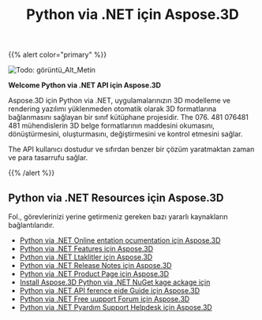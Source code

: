 ﻿---
title: Python via .NET için Aspose.3D
type: docs
description: Aspose.3D için Python via .NET, uygulamalarınızın 3D modelleme ve rendering yazılımı yüklenmeden otomatik olarak 3D formatlarına bağlanmasını sağlayan bir sınıf kütüphane projesidir. The 076. 481 076481 481 mühendislerin 3D belge formatlarının maddesini okumasını, dönüştürmesini, oluşturmasını, değiştirmesini ve kontrol etmesini sağlar.
weight: 30
url: /tr/python-net/
is_root: true
---
{{% alert color="primary" %}} 

![Todo: görüntü_Alt_Metin](home_1.png)

**Welcome Python via .NET API için Aspose.3D**

Aspose.3D için Python via .NET, uygulamalarınızın 3D modelleme ve rendering yazılımı yüklenmeden otomatik olarak 3D formatlarına bağlanmasını sağlayan bir sınıf kütüphane projesidir. The 076. 481 076481 481 mühendislerin 3D belge formatlarının maddesini okumasını, dönüştürmesini, oluşturmasını, değiştirmesini ve kontrol etmesini sağlar.

The API kullanıcı dostudur ve sıfırdan benzer bir çözüm yaratmaktan zaman ve para tasarrufu sağlar.

{{% /alert %}} 
## **Python via .NET Resources için Aspose.3D**
Fol., görevlerinizi yerine getirmeniz gereken bazı yararlı kaynakların bağlantılarıdır.

- [Python via .NET Online entation ocumentation için Aspose.3D](/3d/tr/python-net/)
- [Python via .NET Features için Aspose.3D](/3d/tr/python-net/product-overview/#productoverview-richfeatures)
- [Python via .NET Ltaklitler için Aspose.3D](/3d/tr/python-net/installation/#installation-systemrequirements)
- [Python via .NET Release Notes için Aspose.3D](/3d/tr/python-net/release-notes/)
- [Python via .NET Product Page için Aspose.3D](https://products.aspose.com/3d/python-net/)
- [Install Aspose.3D Python via .NET NuGet kage ackage için](https://www.nuget.org/packages/Aspose.3D/)
- [Python via .NET API ference eide Guide için Aspose.3D](https://reference.aspose.com/3d/net)
- [Python via .NET Free uupport Forum için Aspose.3D](https://forum.aspose.com/c/3d/18)
- [Python via .NET Pyardım Support Helpdesk için Aspose.3D](https://helpdesk.aspose.com/)
